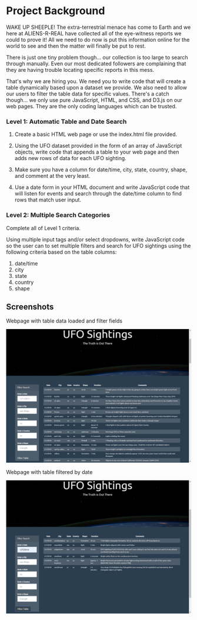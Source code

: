 # Project Background
WAKE UP SHEEPLE! The extra-terrestrial menace has come to Earth and we here at ALIENS-R-REAL have collected all of the eye-witness reports we could to prove it! All we need to do now is put this information online for the world to see and then the matter will finally be put to rest.

There is just one tiny problem though... our collection is too large to search through manually. Even our most dedicated followers are complaining that they are having trouble locating specific reports in this mess.

That's why we are hiring you. We need you to write code that will create a table dynamically based upon a dataset we provide. We also need to allow our users to filter the table data for specific values. There's a catch though... we only use pure JavaScript, HTML, and CSS, and D3.js on our web pages. They are the only coding languages which can be trusted.

### Level 1: Automatic Table and Date Search

1. Create a basic HTML web page or use the index.html file provided.

2. Using the UFO dataset provided in the form of an array of JavaScript objects, write code that appends a table to your web page and then adds new rows of data for each UFO sighting.

3. Make sure you have a column for date/time, city, state, country, shape, and comment at the very least.

4. Use a date form in your HTML document and write JavaScript code that will listen for events and search through the date/time column to find rows that match user input.

### Level 2: Multiple Search Categories

Complete all of Level 1 criteria.

Using multiple input tags and/or select dropdowns, write JavaScript code so the user can to set multiple filters and search for UFO sightings using the following criteria based on the table columns:

1. date/time
2. city
3. state
4. country
5. shape

## Screenshots

Webpage with table data loaded and filter fields

![](screenshots/webpage.png)

Webpage with table filtered by date

![](screenshots/webpage_filtered_by_date.png)
